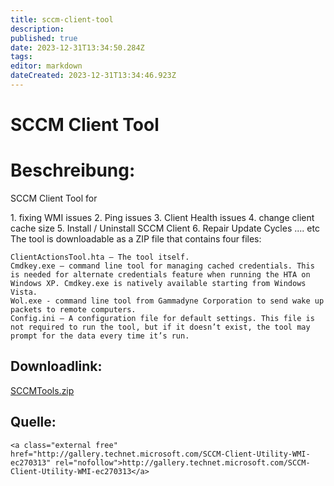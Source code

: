 ```yaml
---
title: sccm-client-tool
description: 
published: true
date: 2023-12-31T13:34:50.284Z
tags: 
editor: markdown
dateCreated: 2023-12-31T13:34:46.923Z
---
```


# SCCM Client Tool

# <span class="mw-headline" id="bkmrk-beschreibung%3A-1">Beschreibung:</span>

SCCM Client Tool for

<div class="vector-body" id="bkmrk-fixing-wmi-issues-pi"><div class="mw-body-content mw-content-ltr" dir="ltr" lang="de"><div class="mw-parser-output">1. fixing WMI issues
2. Ping issues
3. Client Health issues
4. change client cache size
5. Install / Uninstall SCCM Client
6. Repair Update Cycles .... etc

</div></div></div>The tool is downloadable as a ZIP file that contains four files:

```
ClientActionsTool.hta – The tool itself. 
Cmdkey.exe – command line tool for managing cached credentials. This is needed for alternate credentials feature when running the HTA on Windows XP. Cmdkey.exe is natively available starting from Windows Vista.
Wol.exe - command line tool from Gammadyne Corporation to send wake up packets to remote computers. 
Config.ini – A configuration file for default settings. This file is not required to run the tool, but if it doesn’t exist, the tool may prompt for the data every time it’s run.
```

## <span class="mw-headline" id="bkmrk-downloadlink%3A-1">Downloadlink:</span>

[SCCMTools.zip](http://gallery.technet.microsoft.com/SCCM-Client-Utility-WMI-ec270313/file/74814/1/SCCMTools.zip)

## <span class="mw-headline" id="bkmrk-quelle%3A-1">Quelle:</span>

```
<a class="external free" href="http://gallery.technet.microsoft.com/SCCM-Client-Utility-WMI-ec270313" rel="nofollow">http://gallery.technet.microsoft.com/SCCM-Client-Utility-WMI-ec270313</a>
```